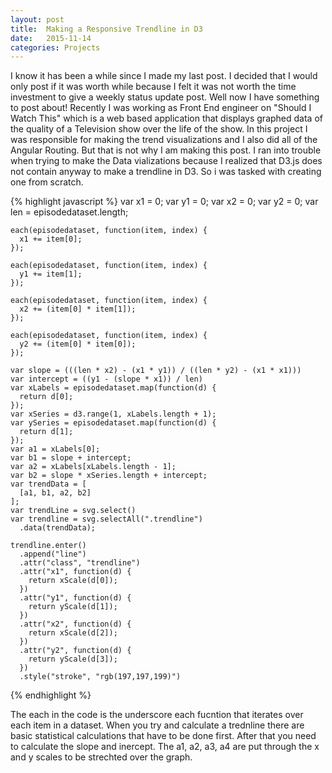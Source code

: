 ```yaml
---
layout: post
title:  Making a Responsive Trendline in D3
date:   2015-11-14
categories: Projects
---
```


I know it has been a while since I made my last post. I decided that I would only post if it was 
worth while because I felt it was not worth the time investment to give a weekly status update post.
Well now I have something to post about! Recently I was working as Front End engineer on "Should I 
Watch This" which is a web based application that displays graphed data of the quality of a
Television show over the life of the show. In this project I was responsible for making the trend 
visualizations and I also did all of the Angular Routing. But that is not why I am making this post. 
I ran into trouble when trying to make the Data vializations because I realized that D3.js does not 
contain anyway to make a trendline in D3. So i was tasked with creating one from scratch.


{% highlight javascript %}
var x1 = 0;
    var y1 = 0;
    var x2 = 0;
    var y2 = 0;
    var len = episodedataset.length;

    each(episodedataset, function(item, index) {
      x1 += item[0];
    });

    each(episodedataset, function(item, index) {
      y1 += item[1];
    });

    each(episodedataset, function(item, index) {
      x2 += (item[0] * item[1]);
    });

    each(episodedataset, function(item, index) {
      y2 += (item[0] * item[0]);
    });

    var slope = (((len * x2) - (x1 * y1)) / ((len * y2) - (x1 * x1)))
    var intercept = ((y1 - (slope * x1)) / len)
    var xLabels = episodedataset.map(function(d) {
      return d[0];
    });
    var xSeries = d3.range(1, xLabels.length + 1);
    var ySeries = episodedataset.map(function(d) {
      return d[1];
    });
    var a1 = xLabels[0];
    var b1 = slope + intercept;
    var a2 = xLabels[xLabels.length - 1];
    var b2 = slope * xSeries.length + intercept;
    var trendData = [
      [a1, b1, a2, b2]
    ];
    var trendLine = svg.select()
    var trendline = svg.selectAll(".trendline")
      .data(trendData);

    trendline.enter()
      .append("line")
      .attr("class", "trendline")
      .attr("x1", function(d) {
        return xScale(d[0]);
      })
      .attr("y1", function(d) {
        return yScale(d[1]);
      })
      .attr("x2", function(d) {
        return xScale(d[2]);
      })
      .attr("y2", function(d) {
        return yScale(d[3]);
      })
      .style("stroke", "rgb(197,197,199)")   
{% endhighlight %}

The each in the code is the underscore each fucntion that iterates over each item in a dataset. 
When you try and calculate a trednline there are basic statistical calculations that have to be 
done first. After that you need to calculate the slope and inercept. The a1, a2, a3, a4 are put 
through the x and y scales to be strechted over the graph. 


